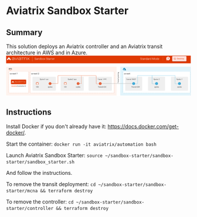 # Aviatrix Sandbox Starter

## Summary

This solution deploys an Aviatrix controller and an Aviatrix transit architecture in AWS and in Azure.
![Sandbox Starter Infrastructure](/img/sst.png)

## Instructions

Install Docker if you don't already have it: https://docs.docker.com/get-docker/.

Start the container:
```docker run -it aviatrix/automation bash```

Launch Aviatrix Sandbox Starter:
```source ~/sandbox-starter/sandbox-starter/sandbox_starter.sh```

And follow the instructions.

To remove the transit deployment:
```cd ~/sandbox-starter/sandbox-starter/mcna && terraform destroy```

To remove the controller:
```cd ~/sandbox-starter/sandbox-starter/controller && terraform destroy```
